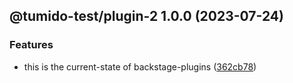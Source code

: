 ## @tumido-test/plugin-2 1.0.0 (2023-07-24)


### Features

* this is the current-state of backstage-plugins ([362cb78](https://github.com/tumido/test-npm-publish-migration-2/commit/362cb78cbca6c4cec033ba132c422f6776e4a5dd))

